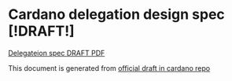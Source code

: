 # Cardano delegation design spec [!DRAFT!]

[Delegateion spec DRAFT PDF](delegation_design_spec.pdf)

This document is generated from [official draft in cardano repo](https://github.com/input-output-hk/cardano-sl/blob/f19a0d2cef29f9e14a65831af2f78dbd89664ade/docs/delegation_design_spec.md) 
